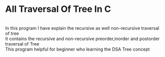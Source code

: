 # All Traversal Of Tree In C

<br>
In this program I have explain the recursive as well non-recursive traversal of tree
<br>
It contains the recursive and non-recursive preorder,inorder and postorder traversal of Tree
<br>
This program helpful for beginner who learning the DSA Tree concept 
